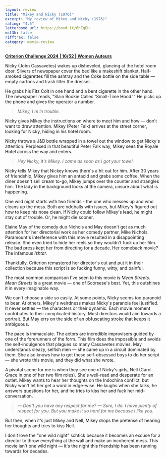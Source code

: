 ```yaml
---
layout: review
title: "Mikey and Nicky (1976)"
excerpt: "My review of Mikey and Nicky (1976)"
rating: "4.5"
letterboxd_url: https://boxd.it/6hEqEH
mst3k: false
rifftrax: false
category: movie-review
---
```


<b><a href="https://boxd.it/qWjuA/detail" target="_blank" rel="noopener">Criterion Challenge 2024 | 16/52 | Women Auteurs</a></b>

Nicky (John Cassavetes) wakes up disheveled, glancing at the hotel room door. Slivers of newspaper cover the bed like a makeshift blanket. Half-smoked cigarettes fill the ashtray and the Coke bottle on the side table — empty cartons and trash litter the dresser.

He grabs his Fitz Colt in one hand and a bent cigarette in the other hand. The newspaper reads, "Slain Bookie Called 'Small-Time Hood.'" He picks up the phone and gives the operator a number.

<blockquote><i>Mikey, I'm in trouble.</i></blockquote>

Nicky gives Mikey the instructions on where to meet him and how — don't want to draw attention. Mikey (Peter Falk) arrives at the street corner, looking for Nicky, hiding in his hotel room.

Nicky throws a J&B bottle wrapped in a towel out the window to get Nicky's attention. Perplexed in that beautiful Peter Falk way, Mikey sees the Royale Hotel across the way and enters.

<blockquote><i>Hey Nicky, it's Mikey. I came as soon as I got your towel.</i></blockquote>

Nicky tells Mikey that Nickey knows there's a hit out for him. After 30 years of friendship, Mikey gives him an antacid and grabs some coffee. When the diner doesn't sell cream to-go, Mikey jumps over the counter and strangles him. The lady in the background looks at the camera, unsure about what is happening.

One wild night starts with two friends - the one who messes up and who cleans up the mess. Both are oddballs with issues, but Mikey's figured out how to keep his nose clean. If Nicky could follow Mikey's lead, he might stay out of trouble. Or, he might die sooner.

Elaine May of the comedy duo Nichols and May doesn't get as much attention for her directorial work as her comedy partner, Mike Nichols. Paramount's interference with this movie resulted in a disappointing release. She even tried to hide her reels so they wouldn't fuck up her film. The bad press kept her from directing for a decade. Her comeback movie? The infamous <i>Ishtar</i>.

Thankfully, Criterion remastered her director's cut and put it in their collection because this script is so fucking funny, witty, and painful.

The most common comparison I've seen to this movie is <i>Mean Streets</i>. <i>Mean Streets</i> is a great movie — one of Scorsese's best. Yet, this outshines it in every imaginable way.

We can't choose a side so easily. At some points, Nicky seems too paranoid to bear. At others, Mikey's weirdness makes Nicky's paranoia feel justified. It never settles — the characters or their dynamic. Each movie moment contributes to their complicated history. Most directors would aim towards a portrait. But May errs on the side of an obfuscating stroke that keeps it ambiguous.

The pace is immaculate. The actors are incredible improvisers guided by one of the forerunners of the form. This film does the impossible and avoids the self-indulgence that plagues so many Cassavetes movies. May understands sleazy, selfish men — she came up in a circuit dominated by them. She also knows how to get these self-obsessed boys to do her script — she wrote this movie, and they did what she wrote.

A pivotal scene for me is when they see one of Nicky's girls, Nell (Carol Grace in one of her two film roles). She's well-read and desperate for an outlet. Mikey wants to hear her thoughts on the Indochina conflict, but Nicky won't let her get a word in edge-wise. He laughs when she talks; he answers questions for her, and he tries to kiss her and fuck her mid-conversation.

<blockquote><i>— Don't you have any respect for me?
— Sure, I do. I have plenty of respect for you. But you make it so hard for me because I like you.</i></blockquote>

But then, when it's just Mikey and Nell, Mikey drops the pretense of hearing her thoughts and tries to kiss Nell.

I don't love the "one wild night" schtick because it becomes an excuse for a director to throw everything at the wall and make an incoherent mess. This movie isn't one wild night — it's the night this friendship has been running towards for decades.
